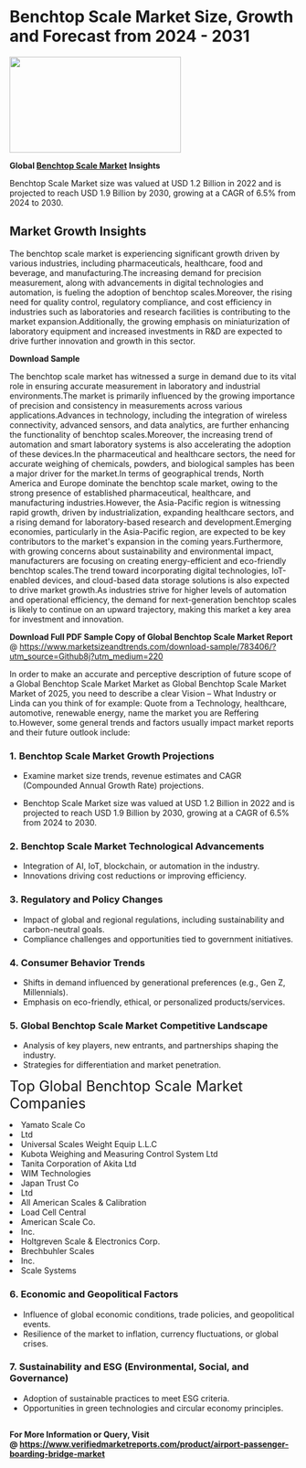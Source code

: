 <H1>Benchtop Scale Market Size, Growth and Forecast from 2024 - 2031</H1><img class="aligncenter size-medium wp-image-584254" src="https://thirdeyenews.in/wp-content/uploads/2024/09/Global-Market-Research-300x168.jpeg" alt="" width="300" height="168" /><p><strong>Global&nbsp;<a href="https://www.marketsizeandtrends.com/download-sample/783406/?utm_source=Github8j?utm_medium=220">Benchtop Scale Market</a> Insights</strong></p><p>Benchtop Scale Market size was valued at USD 1.2 Billion in 2022 and is projected to reach USD 1.9 Billion by 2030, growing at a CAGR of 6.5% from 2024 to 2030.</p><p><h2>Market Growth Insights</h2> <p>The benchtop scale market is experiencing significant growth driven by various industries, including pharmaceuticals, healthcare, food and beverage, and manufacturing.The increasing demand for precision measurement, along with advancements in digital technologies and automation, is fueling the adoption of benchtop scales.Moreover, the rising need for quality control, regulatory compliance, and cost efficiency in industries such as laboratories and research facilities is contributing to the market expansion.Additionally, the growing emphasis on miniaturization of laboratory equipment and increased investments in R&D are expected to drive further innovation and growth in this sector.</p> <p><strong>Download Sample</strong></p> <p>The benchtop scale market has witnessed a surge in demand due to its vital role in ensuring accurate measurement in laboratory and industrial environments.The market is primarily influenced by the growing importance of precision and consistency in measurements across various applications.Advances in technology, including the integration of wireless connectivity, advanced sensors, and data analytics, are further enhancing the functionality of benchtop scales.Moreover, the increasing trend of automation and smart laboratory systems is also accelerating the adoption of these devices.In the pharmaceutical and healthcare sectors, the need for accurate weighing of chemicals, powders, and biological samples has been a major driver for the market.In terms of geographical trends, North America and Europe dominate the benchtop scale market, owing to the strong presence of established pharmaceutical, healthcare, and manufacturing industries.However, the Asia-Pacific region is witnessing rapid growth, driven by industrialization, expanding healthcare sectors, and a rising demand for laboratory-based research and development.Emerging economies, particularly in the Asia-Pacific region, are expected to be key contributors to the market's expansion in the coming years.Furthermore, with growing concerns about sustainability and environmental impact, manufacturers are focusing on creating energy-efficient and eco-friendly benchtop scales.The trend toward incorporating digital technologies, IoT-enabled devices, and cloud-based data storage solutions is also expected to drive market growth.As industries strive for higher levels of automation and operational efficiency, the demand for next-generation benchtop scales is likely to continue on an upward trajectory, making this market a key area for investment and innovation.</p> <p><span class=""><strong>Download Full PDF Sample Copy of Global Benchtop Scale Market Report</strong> @ <a href="https://www.marketsizeandtrends.com/download-sample/783406/?utm_source=Github8j?utm_medium=220" target="_blank">https://www.marketsizeandtrends.com/download-sample/783406/?utm_source=Github8j?utm_medium=220</a></span></p><p>In order to make an accurate and perceptive description of future scope of a Global&nbsp;Benchtop Scale Market Market as Global&nbsp;Benchtop Scale Market Market of 2025, you need to describe a clear Vision &ndash; What Industry or Linda can you think of for example: Quote from a Technology, healthcare, automotive, renewable energy, name the market you are Reffering to.However, some general trends and factors usually impact market reports and their future outlook include:</p><h3>1.&nbsp;<strong>Benchtop Scale Market Growth Projections</strong></h3><ul><li>Examine market size trends, revenue estimates and CAGR (Compounded Annual Growth Rate) projections.</li><li><p>Benchtop Scale Market size was valued at USD 1.2 Billion in 2022 and is projected to reach USD 1.9 Billion by 2030, growing at a CAGR of 6.5% from 2024 to 2030.</p></li></ul><h3>2.&nbsp;<strong>Benchtop Scale Market Technological Advancements</strong></h3><ul><li>Integration of AI, IoT, blockchain, or automation in the industry.</li><li>Innovations driving cost reductions or improving efficiency.</li></ul><h3>3.&nbsp;<strong>Regulatory and Policy Changes</strong></h3><ul><li>Impact of global and regional regulations, including sustainability and carbon-neutral goals.</li><li>Compliance challenges and opportunities tied to government initiatives.</li></ul><h3>4.&nbsp;<strong>Consumer Behavior Trends</strong></h3><ul><li>Shifts in demand influenced by generational preferences (e.g., Gen Z, Millennials).</li><li>Emphasis on eco-friendly, ethical, or personalized products/services.</li></ul><h3>5.&nbsp;<strong>Global Benchtop Scale Market Competitive Landscape</strong></h3><ul><li>Analysis of key players, new entrants, and partnerships shaping the industry.</li><li>Strategies for differentiation and market penetration.</li></ul><p data-pm-slice="1 1 []"><span style="color: inherit; font-family: inherit; font-size: 25px;">Top Global Benchtop Scale Market Companies</span></p><div class="" data-test-id=""><p><li>Yamato Scale Co</li><li> Ltd</li><li> Universal Scales Weight Equip L.L.C</li><li> Kubota Weighing and Measuring Control System Ltd</li><li> Tanita Corporation of Akita Ltd</li><li> WIM Technologies</li><li> Japan Trust Co</li><li> Ltd</li><li> All American Scales & Calibration</li><li> Load Cell Central</li><li> American Scale Co.</li><li> Inc.</li><li> Holtgreven Scale & Electronics Corp.</li><li> Brechbuhler Scales</li><li> Inc.</li><li> Scale Systems</li></p></div><h3>6.&nbsp;<strong>Economic and Geopolitical Factors</strong></h3><ul><li>Influence of global economic conditions, trade policies, and geopolitical events.</li><li>Resilience of the market to inflation, currency fluctuations, or global crises.</li></ul><h3>7.&nbsp;<strong>Sustainability and ESG (Environmental, Social, and Governance)</strong></h3><ul><li>Adoption of sustainable practices to meet ESG criteria.</li><li>Opportunities in green technologies and circular economy principles.</li></ul><h2><strong style="font-size: 14px;">For More Information or Query, Visit @&nbsp;</strong><a style="background-color: #ffffff; font-size: 14px;" href="https://www.marketsizeandtrends.com/report/benchtop-scale-market/" target="_blank">https://www.verifiedmarketreports.com/product/airport-passenger-boarding-bridge-market</a></h2>